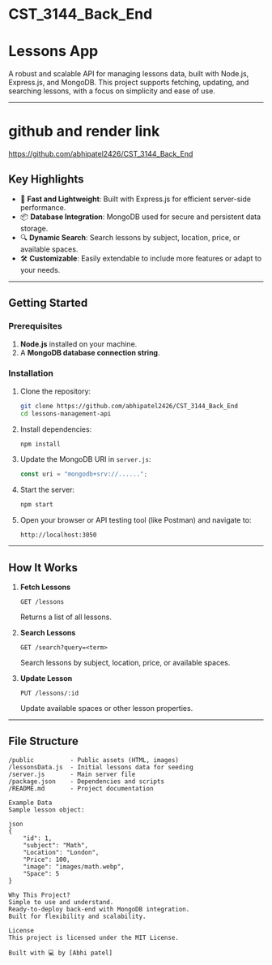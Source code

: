 # CST_3144_Back_End
# Lessons App 

A robust and scalable API for managing lessons data, built with Node.js, Express.js, and MongoDB. This project supports fetching, updating, and searching lessons, with a focus on simplicity and ease of use.

---
# github and render link
https://github.com/abhipatel2426/CST_3144_Back_End


## Key Highlights

- 🚀 **Fast and Lightweight**: Built with Express.js for efficient server-side performance.
- 📦 **Database Integration**: MongoDB used for secure and persistent data storage.
- 🔍 **Dynamic Search**: Search lessons by subject, location, price, or available spaces.
- 🛠 **Customizable**: Easily extendable to include more features or adapt to your needs.

---

## Getting Started

### Prerequisites

1. **Node.js** installed on your machine.
2. A **MongoDB database connection string**.

### Installation

1. Clone the repository:
    ```bash
    git clone https://github.com/abhipatel2426/CST_3144_Back_End
    cd lessons-management-api
    ```

2. Install dependencies:
    ```bash
    npm install
    ```

3. Update the MongoDB URI in `server.js`:
    ```javascript
    const uri = "mongodb+srv://......";
    ```

4. Start the server:
    ```bash
    npm start
    ```

5. Open your browser or API testing tool (like Postman) and navigate to:
    ```
    http://localhost:3050
    ```

---

## How It Works

1. **Fetch Lessons**
    ```
    GET /lessons
    ```
    Returns a list of all lessons.

2. **Search Lessons**
    ```
    GET /search?query=<term>
    ```
    Search lessons by subject, location, price, or available spaces.

3. **Update Lesson**
    ```
    PUT /lessons/:id
    ```
    Update available spaces or other lesson properties.

---

## File Structure

```plaintext
/public          - Public assets (HTML, images)
/lessonsData.js  - Initial lessons data for seeding
/server.js       - Main server file
/package.json    - Dependencies and scripts
/README.md       - Project documentation

Example Data
Sample lesson object:

json
{
    "id": 1,
    "subject": "Math",
    "Location": "London",
    "Price": 100,
    "image": "images/math.webp",
    "Space": 5
}

Why This Project?
Simple to use and understand.
Ready-to-deploy back-end with MongoDB integration.
Built for flexibility and scalability.

License
This project is licensed under the MIT License.

Built with 💻 by [Abhi patel]
